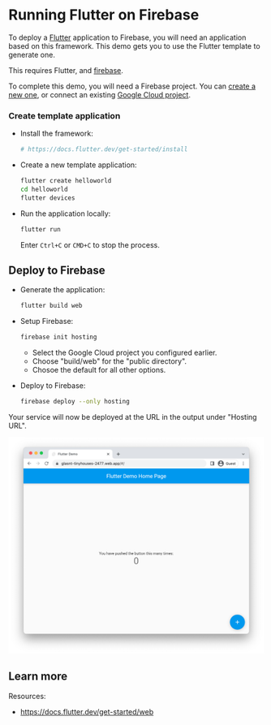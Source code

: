 # Running Flutter on Firebase

To deploy a [Flutter](https://flutter.dev/) application to Firebase, you will need an application
based on this framework. This demo gets you to use the Flutter template to generate one. 

This requires Flutter, and [firebase](https://cloud.google.com/firestore/docs/client/get-firebase).



To complete this demo, you will need a Firebase project. You can [create a new one](https://console.firebase.google.com/u/0/?pli=1), or connect an existing [Google Cloud project](https://cloud.google.com/firestore/docs/client/get-firebase).


### Create template application


* Install the framework:

    ```bash
    # https://docs.flutter.dev/get-started/install

    ```

* Create a new template application:

    ```bash
    flutter create helloworld
    cd helloworld
    flutter devices

    ```




* Run the application locally:

    ```bash
    flutter run
    ```

    

    Enter `Ctrl+C` or `CMD+C` to stop the process.




## Deploy to Firebase

* Generate the application: 

    ```bash
    flutter build web
    ```

* Setup Firebase: 

    ```bash
    firebase init hosting
    ```

    * Select the Google Cloud project you configured earlier.
    * Choose "build/web" for the "public directory".
    * Chosoe the default for all other options.

* Deploy to Firebase: 

    ```bash
    firebase deploy --only hosting
    ```

Your service will now be deployed at the URL in the output under "Hosting URL".

![Example Flutter deployment](example.png)



## Learn more

Resources: 

- https://docs.flutter.dev/get-started/web
